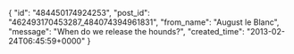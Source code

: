  {
   "id": "484450174924253",
   "post_id": "462493170453287_484074394961831",
   "from_name": "August le Blanc",
   "message": "When do we release the hounds?",
   "created_time": "2013-02-24T06:45:59+0000"
 }
